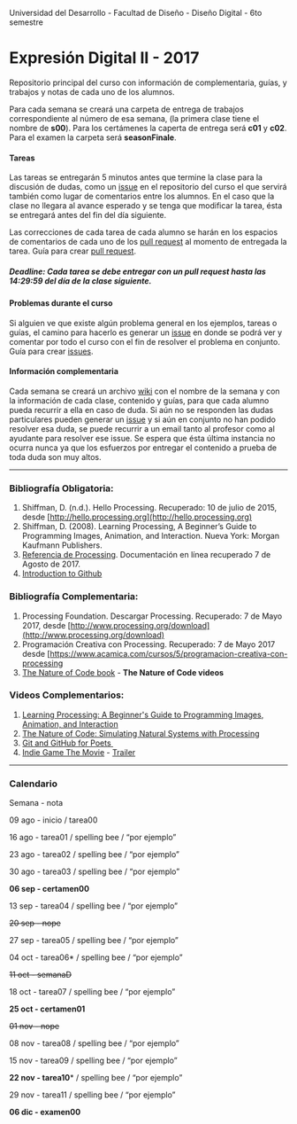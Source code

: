 Universidad del Desarrollo - Facultad de Diseño - Diseño Digital - 6to semestre

# Expresión Digital II - 2017

Repositorio principal del curso con información de complementaria, guías, y trabajos y notas de cada uno de los alumnos.  

Para cada semana se creará una carpeta de entrega de trabajos correspondiente al número de esa semana, (la primera clase tiene el nombre de **s00**). Para los certámenes la caperta de entrega será **c01** y **c02**. Para el examen la carpeta será **seasonFinale**. 



#### Tareas

Las tareas se entregarán 5 minutos antes que termine la clase para la discusión de dudas, como un [issue](https://github.com/disenoudd/ed22017/issues) en el repositorio del curso el que servirá también como lugar de comentarios entre los alumnos. En el caso que la clase no llegara al avance esperado y se tenga que modificar la tarea, ésta se entregará antes del fin del día siguiente. 

Las correcciones de cada tarea de cada alumno se harán en los espacios de comentarios de cada uno de los [pull request](https://github.com/disenoudd/ed22017/pulls) al momento de entregada la tarea. Guía para crear [pull request](https://help.github.com/articles/creating-a-pull-request/).

##### Deadline: Cada tarea se debe entregar con un pull request hasta las 14:29:59 del día de la clase siguiente. 



#### Problemas durante el curso

Si alguien ve que existe algún problema general en los ejemplos, tareas o guías, el camino para hacerlo es generar un [issue](https://github.com/disenoudd/ed22017/issues) en donde se podrá ver y comentar por todo el curso con el fin de resolver el problema en conjunto. Guía para crear [issues](https://help.github.com/articles/creating-an-issue/).



#### Información complementaria

Cada semana se creará un archivo [wiki](https://github.com/disenoudd/ed22017/wiki) con el nombre de la semana y con la información de cada clase, contenido y guías, para que cada alumno pueda recurrir a ella en caso de duda. Si aún no se responden las dudas particulares pueden generar un [issue](https://github.com/disenoudd/ed22017/issues) y si aún en conjunto no han podido resolver esa duda, se puede recurrir a un email tanto al profesor como al ayudante para resolver ese issue. Se espera que ésta última instancia no ocurra nunca ya que los esfuerzos por entregar el contenido a prueba de toda duda son muy altos.

------

### Bibliografía Obligatoria:

1. Shiffman, D. (n.d.). Hello Processing. Recuperado: 10 de julio de 2015, desde [http://hello.processing.org](http://hello.processing.org)
2. Shiffman, D. (2008). Learning Processing, A Beginner’s Guide to Programming Images, Animation, and Interaction. Nueva York: Morgan Kaufmann Publishers.
3. [Referencia de Processing](https://processing.org/reference/). Documentación en línea recuperado 7 de Agosto de 2017.
4. [Introduction to Github](https://services.github.com/on-demand/intro-to-github/)

### Bibliografía Complementaria:

1. Processing Foundation. Descargar Processing. Recuperado: 7 de Mayo 2017, desde [http://www.processing.org/download](http://www.processing.org/download)
2. Programación Creativa con Processing. Recuperado: 7 de Mayo 2017 desde [https://www.acamica.com/cursos/5/programacion-creativa-con-processing
3. [The Nature of Code book](http://natureofcode.com/book/) - **The Nature of Code videos**



### Videos Complementarios:

1. [Learning Processing: A Beginner's Guide to Programming Images, Animation, and Interaction](https://www.youtube.com/user/shiffman/playlists?sort=dd&shelf_id=2&view=50)
2. [The Nature of Code: Simulating Natural Systems with Processing](https://www.youtube.com/user/shiffman/playlists?sort=dd&shelf_id=6&view=50)
3. [Git and GitHub for Poets ](https://www.youtube.com/playlist?list=PLRqwX-V7Uu6ZF9C0YMKuns9sLDzK6zoiV)
4. [Indie Game The Movie](https://www.thepiratebay.org/torrent/8039351/Indie_Game_The_Movie_2012_720p_x264_AAC_HDTV_mp4) - [Trailer](https://www.youtube.com/watch?v=dINgx0y4GqM)

------

### Calendario

Semana - nota

09 ago - inicio / tarea00

16 ago - tarea01 / spelling bee / “por ejemplo”

23 ago - tarea02 / spelling bee / “por ejemplo”

30 ago - tarea03 / spelling bee / “por ejemplo”

**06 sep - certamen00**

13 sep - tarea04 / spelling bee / “por ejemplo”

~~20 sep - nope~~

27 sep - tarea05 / spelling bee / “por ejemplo”

04 oct - tarea06* / spelling bee / “por ejemplo”

~~11 oct - semanaD~~

18 oct - tarea07 / spelling bee / “por ejemplo”

**25 oct - certamen01**

~~01 nov - nope~~

08 nov - tarea08 / spelling bee / “por ejemplo”

15 nov - tarea09 / spelling bee / “por ejemplo”

**22 nov - tarea10*** / spelling bee / “por ejemplo”

29 nov - tarea11 / spelling bee / “por ejemplo”

**06 dic - examen00**